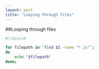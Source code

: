 ```yaml
---
layout: post
title: "Looping through files"
---
```


##Looping through files


```bash
#!/bin/sh

for filepath in `find $1 -name "*.js"`;
do
    echo "$filepath"
done;
```
